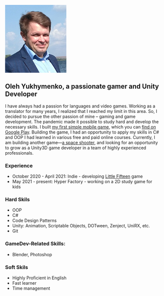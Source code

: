 ![image](/assets/images/small.jpg)

## Oleh Yukhymenko, a passionate gamer and Unity Developer

I have always had a passion for languages and video games. Working as a translator for many years, I realized that I reached my limit in this area. So, I decided to pursue the other passion of mine – gaming and game development. The pandemic made it possible to study hard and develop the necessary skills. I built [my first simple mobile game](https://github.com/Jukol/Fifteen), which you can [find on Google Play](https://play.google.com/store/apps/details?id=com.OlehYukhymenko.Fifteen). Building the game, I had an opportunity to apply my skills in C# and OOP I had learned in various free and paid online courses. Currently, I am building another game—[a space shooter](https://github.com/Jukol/Space_Shooter/tree/master), and looking for an opportunity to grow as a Unity3D game developer in a team of highly experienced professionals.

### Experience

- October 2020 - April 2021: Indie - developing [Little Fifteen](https://github.com/Jukol/Fifteen) game
- May 2021 - present: Hyper Factory - working on a 2D study game for kids

### Hard Skils

-	OOP
-	C#
-	Code Design Patterns
-	Unity: Animation, Scriptable Objects, DOTween, Zenject, UniRX, etc.
-	Git

### GameDev-Related Skills:

- Blender, Photoshop

### Soft Skils

-	Highly Proficient in English
- Fast learner
- Time management
